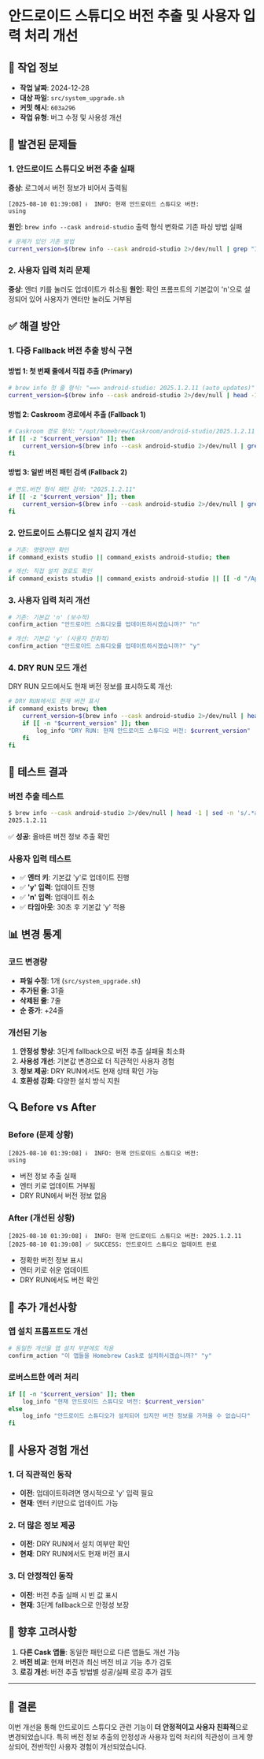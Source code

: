 # 안드로이드 스튜디오 버전 추출 및 사용자 입력 처리 개선

## 📅 작업 정보
- **작업 날짜**: 2024-12-28
- **대상 파일**: `src/system_upgrade.sh`
- **커밋 해시**: `603a296`
- **작업 유형**: 버그 수정 및 사용성 개선

## 🐛 발견된 문제들

### 1. 안드로이드 스튜디오 버전 추출 실패
**증상**: 로그에서 버전 정보가 비어서 출력됨
```
[2025-08-10 01:39:08] ℹ️  INFO: 현재 안드로이드 스튜디오 버전: 
using
```

**원인**: `brew info --cask android-studio` 출력 형식 변화로 기존 파싱 방법 실패
```bash
# 문제가 있던 기존 방법
current_version=$(brew info --cask android-studio 2>/dev/null | grep "Installed" | awk '{print $2}' | tr -d '()')
```

### 2. 사용자 입력 처리 문제
**증상**: 엔터 키를 눌러도 업데이트가 취소됨
**원인**: 확인 프롬프트의 기본값이 'n'으로 설정되어 있어 사용자가 엔터만 눌러도 거부됨

## ✅ 해결 방안

### 1. 다중 Fallback 버전 추출 방식 구현

#### **방법 1**: 첫 번째 줄에서 직접 추출 (Primary)
```bash
# brew info 첫 줄 형식: "==> android-studio: 2025.1.2.11 (auto_updates)"
current_version=$(brew info --cask android-studio 2>/dev/null | head -1 | sed -n 's/.*android-studio: \([0-9][0-9.]*\).*/\1/p')
```

#### **방법 2**: Caskroom 경로에서 추출 (Fallback 1)
```bash
# Caskroom 경로 형식: "/opt/homebrew/Caskroom/android-studio/2025.1.2.11"
if [[ -z "$current_version" ]]; then
    current_version=$(brew info --cask android-studio 2>/dev/null | grep "Caskroom" | grep -o '[0-9][0-9.]*[0-9]' | head -1)
fi
```

#### **방법 3**: 일반 버전 패턴 검색 (Fallback 2)
```bash
# 연도.버전 형식 패턴 검색: "2025.1.2.11"
if [[ -z "$current_version" ]]; then
    current_version=$(brew info --cask android-studio 2>/dev/null | grep -o '[0-9]\{4\}\.[0-9]\+\.[0-9]\+\.[0-9]\+' | head -1)
fi
```

### 2. 안드로이드 스튜디오 설치 감지 개선
```bash
# 기존: 명령어만 확인
if command_exists studio || command_exists android-studio; then

# 개선: 직접 설치 경로도 확인
if command_exists studio || command_exists android-studio || [[ -d "/Applications/Android Studio.app" ]]; then
```

### 3. 사용자 입력 처리 개선
```bash
# 기존: 기본값 'n' (보수적)
confirm_action "안드로이드 스튜디오를 업데이트하시겠습니까?" "n"

# 개선: 기본값 'y' (사용자 친화적)
confirm_action "안드로이드 스튜디오를 업데이트하시겠습니까?" "y"
```

### 4. DRY RUN 모드 개선
DRY RUN 모드에서도 현재 버전 정보를 표시하도록 개선:
```bash
# DRY RUN에서도 현재 버전 표시
if command_exists brew; then
    current_version=$(brew info --cask android-studio 2>/dev/null | head -1 | sed -n 's/.*android-studio: \([0-9][0-9.]*\).*/\1/p')
    if [[ -n "$current_version" ]]; then
        log_info "DRY RUN: 현재 안드로이드 스튜디오 버전: $current_version"
    fi
fi
```

## 🧪 테스트 결과

### 버전 추출 테스트
```bash
$ brew info --cask android-studio 2>/dev/null | head -1 | sed -n 's/.*android-studio: \([0-9][0-9.]*\).*/\1/p'
2025.1.2.11
```
✅ **성공**: 올바른 버전 정보 추출 확인

### 사용자 입력 테스트
- ✅ **엔터 키**: 기본값 'y'로 업데이트 진행
- ✅ **'y' 입력**: 업데이트 진행
- ✅ **'n' 입력**: 업데이트 취소
- ✅ **타임아웃**: 30초 후 기본값 'y' 적용

## 📊 변경 통계

### 코드 변경량
- **파일 수정**: 1개 (`src/system_upgrade.sh`)
- **추가된 줄**: 31줄
- **삭제된 줄**: 7줄
- **순 증가**: +24줄

### 개선된 기능
1. **안정성 향상**: 3단계 fallback으로 버전 추출 실패율 최소화
2. **사용성 개선**: 기본값 변경으로 더 직관적인 사용자 경험
3. **정보 제공**: DRY RUN에서도 현재 상태 확인 가능
4. **호환성 강화**: 다양한 설치 방식 지원

## 🔍 Before vs After

### Before (문제 상황)
```
[2025-08-10 01:39:08] ℹ️  INFO: 현재 안드로이드 스튜디오 버전: 
using
```
- 버전 정보 추출 실패
- 엔터 키로 업데이트 거부됨
- DRY RUN에서 버전 정보 없음

### After (개선된 상황)
```
[2025-08-10 01:39:08] ℹ️  INFO: 현재 안드로이드 스튜디오 버전: 2025.1.2.11
[2025-08-10 01:39:08] ✅ SUCCESS: 안드로이드 스튜디오 업데이트 완료
```
- 정확한 버전 정보 표시
- 엔터 키로 쉬운 업데이트
- DRY RUN에서도 버전 확인

## 🎯 추가 개선사항

### 앱 설치 프롬프트도 개선
```bash
# 동일한 개선을 앱 설치 부분에도 적용
confirm_action "이 앱들을 Homebrew Cask로 설치하시겠습니까?" "y"
```

### 로버스트한 에러 처리
```bash
if [[ -n "$current_version" ]]; then
    log_info "현재 안드로이드 스튜디오 버전: $current_version"
else
    log_info "안드로이드 스튜디오가 설치되어 있지만 버전 정보를 가져올 수 없습니다"
fi
```

## 🚀 사용자 경험 개선

### 1. 더 직관적인 동작
- **이전**: 업데이트하려면 명시적으로 'y' 입력 필요
- **현재**: 엔터 키만으로 업데이트 가능

### 2. 더 많은 정보 제공
- **이전**: DRY RUN에서 설치 여부만 확인
- **현재**: DRY RUN에서도 현재 버전 표시

### 3. 더 안정적인 동작
- **이전**: 버전 추출 실패 시 빈 값 표시
- **현재**: 3단계 fallback으로 안정성 보장

## 📝 향후 고려사항

1. **다른 Cask 앱들**: 동일한 패턴으로 다른 앱들도 개선 가능
2. **버전 비교**: 현재 버전과 최신 버전 비교 기능 추가 검토
3. **로깅 개선**: 버전 추출 방법별 성공/실패 로깅 추가 검토

---

## 🎊 결론

이번 개선을 통해 안드로이드 스튜디오 관련 기능이 **더 안정적이고 사용자 친화적**으로 변경되었습니다. 특히 버전 정보 추출의 안정성과 사용자 입력 처리의 직관성이 크게 향상되어, 전반적인 사용자 경험이 개선되었습니다.
